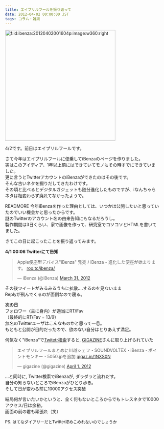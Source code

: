 ```yaml
---
title: エイプリルフールを振り返って
date: 2012-04-02 00:00:00 JST
tags: コラム・雑談
---
```


<span itemscope itemtype="http://schema.org/Photograph"><a href="http://f.hatena.ne.jp/ibenza/20120402001604" class="hatena-fotolife" itemprop="url"><img src="/2012/04/02/20120402001604.png" alt="f:id:ibenza:20120402001604p:image:w360:right" title="f:id:ibenza:20120402001604p:image:w360:right" class="hatena-fotolife hatena-image-right" style="width:360px" itemprop="image"></a></span>

4/2です。前日はエイプリルフールです。

さて今年はエイプリルフールに便乗してiBenzaのページを作りました。  
実はこのアイディア、1年以上前にはできていてモノもその時すでにできていました。  
更に言うとTwitterアカウントのiBenzaができたのはその後です。  
そんな古いネタを掘りだしてきたわけです。  
その頃と比べるとデジタルガジェットも随分進化したものですが、iなんちゃらネタは相変わらず廃れてなかったようで。

READMORE
今年iBenzaを作った理由としては、いつかは公開したいと思っていたのでいい機会かと思ったからです。  
謎のTwitterのアカウント名の由来告知にもなるだろうし。  
製作期間は3日くらい、家で画像を作って、研究室でコソコソとHTMLを書いてました。

さてこの日に起こったことを振り返ってみます。

  
<span class="deco" style="font-weight:bold;">4/1 00:06 Twitterにて告知</span>  


> Apple便座型デバイス"iBenza" 発売 / iBenza - 進化した便座が始まります。 [roo.tc/ibenza/](http://t.co/QSYS13JH)
> 
> — iBenza (@iBenza) [March 31, 2012](https://twitter.com/iBenza/status/186107242800619523)

その後ツイートがみるみるうちに拡散....するのを見ないまま  
Replyが飛んでくるのが面倒なので寝る。

  
<span class="deco" style="font-weight:bold;">次の日</span>  
フォロワー（主に身内）が適当にRT/Fav  
（最終的にRT/Fav = 13/9）  
無名のTwitterユーザはこんなものかと思って一息。  
もともと公開が目的だったので、欲のない自分はとりあえず満足。

  
何気なく"iBenza"で[Twitetr検索](https://twitter.com/#!/search/realtime/iBenza)すると, [GIGAZINE](http://gigazine.net/)さんに取り上げられていた  


> エイプリルフールまとめに川越シェフ・SOUNDVOLTEX・iBenza・ポイントモンキー・5050.jpを追加 [gigaz.in/1NXS0N](http://t.co/uuj8IL8Q)
> 
> — gigazine (@gigazine) [April 1, 2012](https://twitter.com/gigazine/status/186280505803673601)

  
...と同時に, Twitter検索でiBenzaが, ダラダラと流れだす。  
自分の知らないところでiBenzaがひとり歩き。  
そして日が変わる前に10000アクセス突破

  
  
  
結局何が言いたいかというと、全く何もないところからでもトレスネタで10000アクセス/日は余裕。  
画面の前の君も頑張れ（笑）

  
<span class="deco" style="font-size:small;">PS. はてなダイアリーだとTwitter埋めこめれないのでしょうか</span>

